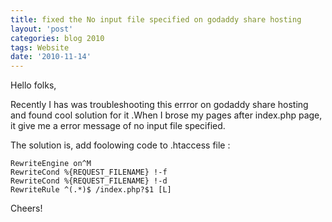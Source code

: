 ```yaml
---
title: fixed the No input file specified on godaddy share hosting
layout: 'post'
categories: blog 2010
tags: Website
date: '2010-11-14'
--- 
```


Hello folks,

Recently I has was troubleshooting this errror on godaddy share hosting and
found cool solution for it .When I brose my pages after index.php page, it
give me a error message of no input file specified.

The solution is, add foolowing code to .htaccess file :

    
    RewriteEngine on^M
    RewriteCond %{REQUEST_FILENAME} !-f
    RewriteCond %{REQUEST_FILENAME} !-d
    RewriteRule ^(.*)$ /index.php?$1 [L]
    
    

Cheers!





